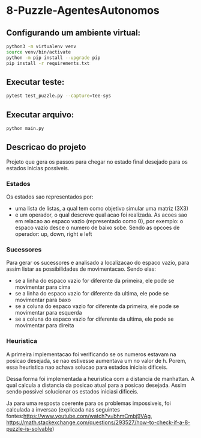 # 8-Puzzle-AgentesAutonomos



## Configurando um ambiente virtual:

````bash
python3 -m virtualenv venv
source venv/bin/activate
python -m pip install --upgrade pip
pip install -r requirements.txt
````

## Executar teste:

````bash
pytest test_puzzle.py --capture=tee-sys
````

## Executar arquivo:

````bash
python main.py 
````

## Descricao do projeto
Projeto que gera os passos para chegar no estado final desejado para os estados inicias possiveis. 

### Estados
Os estados sao representados por:
  * uma lista de listas, a qual tem como objetivo simular uma matriz (3X3)
  * e um operador, o qual descreve qual acao foi realizada. As acoes sao em relacao ao espaco vazio (representado como 0), por exemplo: o espaco vazio desce o numero de baixo sobe. Sendo as opcoes de operador: up, down, right e left

### Sucessores
Para gerar os sucessores e analisado a localizacao do espaco vazio, para assim listar as possibilidades de movimentacao. Sendo elas:
  * se a linha do espaco vazio for diferente da primeira, ele pode se movimentar para cima
  * se a linha do espaco vazio for diferente da ultima, ele pode se movimentar para baxo
  * se a coluna do espaco vazio for diferente da primeira, ele pode se movimentar para esquerda
  * se a coluna do espaco vazio for diferente da ultima, ele pode se movimentar para direita
 
 ### Heuristica
 A primeira implementacao foi verificando se os numeros estavam na posicao desejada, se nao estivesse aumentava um no valor de h. Porem, essa heuristica nao achava solucao para estados iniciais dificeis.
 
 Dessa forma foi implementada a heuristica com a distancia de manhattan. A qual calcula a distancia da posicao atual para a posicao desejada. Assim sendo possivel solucionar os estados iniciasi dificeis.
 
  Ja para uma resposta coerente para os problemas impossiveis, foi calculada a inversao (explicada nas seguintes fontes:https://www.youtube.com/watch?v=bhmCmbj9VAg, https://math.stackexchange.com/questions/293527/how-to-check-if-a-8-puzzle-is-solvable)
